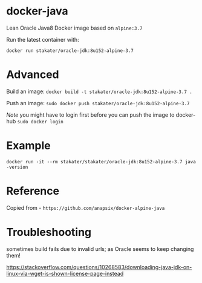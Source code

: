 # docker-java

Lean Oracle Java8 Docker image based on `alpine:3.7`

Run the latest container with:

`docker run stakater/oracle-jdk:8u152-alpine-3.7`

# Advanced

Build an image:
`docker build -t stakater/oracle-jdk:8u152-alpine-3.7 .`

Push an image:
`sudo docker push stakater/oracle-jdk:8u152-alpine-3.7`

_Note_ you might have to login first before you can push the image to docker-hub `sudo docker login`

# Example

`docker run -it --rm stakater/stakater/oracle-jdk:8u152-alpine-3.7 java -version`

# Reference

Copied from - `https://github.com/anapsix/docker-alpine-java`

# Troubleshooting

sometimes build fails due to invalid urls; as Oracle seems to keep changing them!

https://stackoverflow.com/questions/10268583/downloading-java-jdk-on-linux-via-wget-is-shown-license-page-instead